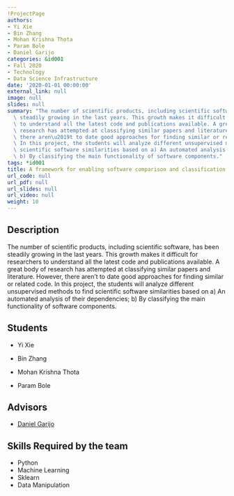 ```yaml
---
!ProjectPage
authors:
- Yi Xie
- Bin Zhang
- Mohan Krishna Thota
- Param Bole
- Daniel Garijo
categories: &id001
- Fall 2020
- Technology
- Data Science Infrastructure
date: '2020-01-01 00:00:00'
external_link: null
image: null
slides: null
summary: "The number of scientific products, including scientific software, has been\
  \ steadily growing in the last years. This growth makes it difficult for researchers\
  \ to understand all the latest code and publications available. A great body of\
  \ research has attempted at classifying similar papers and literature. However,\
  \ there aren\u2019t to date good approaches for finding similar or related code.\
  \ In this project, the students will analyze different unsupervised methods to find\
  \ scientific software similarities based on a) An automated analysis of their dependencies;\
  \ b) By classifying the main functionality of software components."
tags: *id001
title: A framework for enabling software comparison and classification
url_code: null
url_pdf: null
url_slides: null
url_video: null
weight: 10
---
```

## Description

The number of scientific products, including scientific software, has been steadily growing in the last years. This growth makes it difficult for researchers to understand all the latest code and publications available. A great body of research has attempted at classifying similar papers and literature. However, there aren’t to date good approaches for finding similar or related code. In this project, the students will analyze different unsupervised methods to find scientific software similarities based on a) An automated analysis of their dependencies; b) By classifying the main functionality of software components.





## Students

* Yi Xie

* Bin Zhang

* Mohan Krishna Thota

* Param Bole

## Advisors

* [Daniel Garijo](../../../author/daniel-garijo)

## Skills Required by the team


* Python
* Machine Learning
* Sklearn
* Data Manipulation